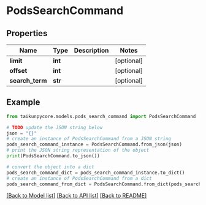 # PodsSearchCommand


## Properties

Name | Type | Description | Notes
------------ | ------------- | ------------- | -------------
**limit** | **int** |  | [optional] 
**offset** | **int** |  | [optional] 
**search_term** | **str** |  | [optional] 

## Example

```python
from taikunpycore.models.pods_search_command import PodsSearchCommand

# TODO update the JSON string below
json = "{}"
# create an instance of PodsSearchCommand from a JSON string
pods_search_command_instance = PodsSearchCommand.from_json(json)
# print the JSON string representation of the object
print(PodsSearchCommand.to_json())

# convert the object into a dict
pods_search_command_dict = pods_search_command_instance.to_dict()
# create an instance of PodsSearchCommand from a dict
pods_search_command_from_dict = PodsSearchCommand.from_dict(pods_search_command_dict)
```
[[Back to Model list]](../README.md#documentation-for-models) [[Back to API list]](../README.md#documentation-for-api-endpoints) [[Back to README]](../README.md)


